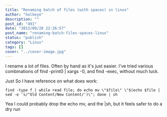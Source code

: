 ```yaml
---
title: "Renaming batch of files (with spaces) in linux"
author: "halkeye"
description: ""
post_id: "491"
date: "2013/09/28 22:26:57"
post_name: "renaming-batch-files-spaces-linux"
status: "publish"
category: "Linux"
tags: []
cover: "../cover-image.jpg"
---
```


I rename a lot of files. Often by hand as it's just easier. I've tried various combinations of find -print0 | xargs -0, and find -exec, without much luck.

Just So I have reference on what does work:

```
find -type f | while read file; do echo mv \"$file\" \"$(echo $file | sed -e 's/^Old Content/New Content/')\"; done | sh
```


Yea I could probably drop the echo mv, and the |sh, but it feels safer to do a dry run
